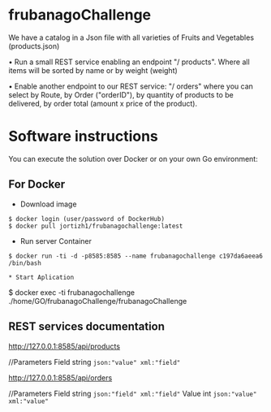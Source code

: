 # frubanagoChallenge
We have a catalog in a Json file with all varieties of Fruits and Vegetables (products.json)

• Run a small REST service enabling an endpoint "/ products".
Where all items will be sorted by name or by weight (weight)

• Enable another endpoint to our REST service: "/ orders" where you can select by Route, by Order ("orderID"), by quantity of products to be delivered, by order total (amount x price of the product).

# Software instructions

You can execute the solution over Docker or on your own Go environment:

## For Docker

* Download image

```
$ docker login (user/password of DockerHub)
$ docker pull jortizh1/frubanagochallenge:latest

```

* Run server Container
```
$ docker run -ti -d -p8585:8585 --name frubanagochallenge c197da6aeea6 /bin/bash

* Start Aplication
```
$ docker exec -ti frubanagochallenge ./home/GO/frubanagoChallenge/frubanagoChallenge

## REST services documentation

http://127.0.0.1:8585/api/products

//Parameters
Field string `json:"value" xml:"field"`

http://127.0.0.1:8585/api/orders

//Parameters
Field string `json:"field" xml:"field"`
Value int    `json:"value" xml:"value"`
